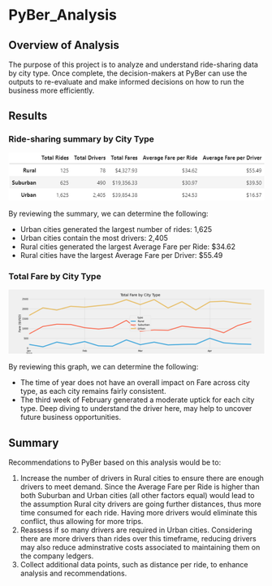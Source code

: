 # PyBer_Analysis

## Overview of Analysis

The purpose of this project is to analyze and understand ride-sharing data by city type. Once complete, the decision-makers at PyBer can use the outputs to re-evaluate and make informed decisions on how to run the business more efficiently.

## Results

### Ride-sharing summary by City Type

![Resources/Pyber_Summary.png](Resources/Pyber_Summary.png)

By reviewing the summary, we can determine the following:
 - Urban cities generated the largest number of rides: 1,625
 - Urban cities contain the most drivers: 2,405
 - Rural cities generated the largest Average Fare per Ride: $34.62
 - Rural cities have the largest Average Fare per Driver: $55.49
 
### Total Fare by City Type

![analysis/Pyber_fare_summary.png](analysis/Pyber_fare_summary.png)

By reviewing this graph, we can determine the following:
 - The time of year does not have an overall impact on Fare across city type, as each city remains fairly consistent.
 - The third week of February generated a moderate uptick for each city type.  Deep diving to understand the driver here, may help to uncover future business opportunities.

## Summary

Recommendations to PyBer based on this analysis would be to:
1. Increase the number of drivers in Rural cities to ensure there are enough drivers to meet demand.  Since the Average Fare per Ride is higher than both Suburban and Urban cities (all other factors equal) would lead to the assumption Rural city drivers are going further distances, thus more time consumed for each ride.  Having more drivers would eliminate this conflict, thus allowing for more trips.
2. Reassess if so many drivers are required in Urban cities.  Considering there are more drivers than rides over this timeframe, reducing drivers may also reduce adminstrative costs associated to maintaining them on the company ledgers.
3. Collect additional data points, such as distance per ride, to enhance analysis and recommendations. 

 
